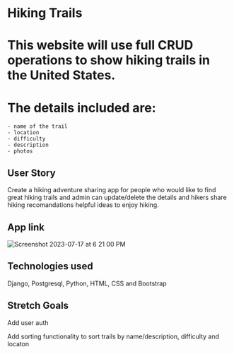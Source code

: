 #  Hiking Trails
# This website will use full CRUD operations to show hiking trails in the United States. 


# The details included are:
    - name of the trail
    - location
    - difficulty
    - description
    - photos

## User Story

Create a hiking adventure sharing app for people who would like to find great hiking trails and admin can update/delete the details and hikers share hiking recomandations helpful ideas to enjoy hiking.

## App link  

![Screenshot 2023-07-17 at 6 21 00 PM](https://github.com/abulfs89/express-diets/assets/132204123/612ab1d9-127f-4665-8d31-99476a98f78f)


## Technologies used
Django, Postgresql, Python, HTML, CSS and Bootstrap

## Stretch Goals
Add user auth 

Add sorting functionality to sort trails by name/description, difficulty and locaton
